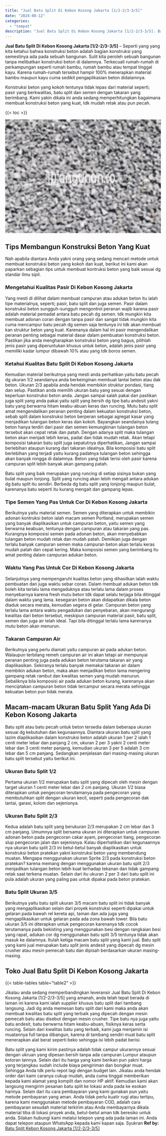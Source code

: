 ```yaml
---
title: "Jual Batu Split Di Kebon Kosong Jakarta [1/2-2/3-3/5]"
date: "2024-08-12"
categories: 
  - "tempat"
description: "Jual Batu Split Di Kebon Kosong Jakarta [1/2-2/3-3/5]. Batu split yang kami kirim pastinya adalah tidak campur ukurannya sesuai dengan ukruan yang dipesan be..."
---
```


**Jual Batu Split Di Kebon Kosong Jakarta \[1/2-2/3-3/5\]** – Seperti yang yang kita ketahui bahwa konstruksi beton adalah bagian konstruksi yang semestinya ada pada sebuah bangunan. Sulit kita peroleh sebuah bangunan tanpa melibatkan konstruksi beton di dalamnya. Terkecuali rumah-rumah di perkampungan seperti rumah bambu, rumah bambu atau tempat tinggal kayu. Karena rumah-rumah tersebut hampir 100% menerapkan material bambu maupun kayu cuma sedikit pengaplikasian beton didalamnya.

Konstruksi beton yang kokoh tentunya tidak lepas dari material seperti; pasir yang berkwalitas, batu split dan semen dengan takaran yang berimbang. Kami yakin dikala ini anda sedang memperhitungkan bagaimana membuat konstruksi beton yang kuat, tdk mudah retak atau pun pecah.

{{< toc >}}

![Jual Batu Split Di Kebon Kosong Jakarta [1/2-2/3-3/5]](/images/jual-batu-split-39.png)

## Tips Membangun Konstruksi Beton Yang Kuat

Nah apabila diantara Anda yakni orang yang sedang mencari metode untuk membuat konstruksi beton yang kokoh dan kuat, berikut ini kami akan paparkan sebagian tips untuk membuat kontruksi beton yang baik sesuai dg standar ilmu sipil.

### Mengetahui Kualitas Pasir Di Kebon Kosong Jakarta

Yang mesti di dilihat dalam membuat campuran atau adukan beton itu ialah tipe materialnya, seperti; pasir, batu split dan juga semen. Pasir dalam konstruksi beton sungguh-sungguh mengontrol peranan wajib karena pasir adalah material pemadat antara batu pecah dg semen. tdk mungkin kita membuat adonan coran dengan tanpa pasir dan sangat tidak mungkin kita cuma mencampur batu pecah dg semen saja tentunya ini tdk akan membuat kan struktur beton yang kuat. Karenanya dalam hal ini pasir mengendalikan peranan penting sebagai material dasar dalam pembuatan konstruksi beton. Pastikan jika anda mengharapkan konstruksi beton yang bagus, pilihlah jenis pasir yang diperuntukan khusus untuk beton, adalah jenis pasir yang memiliki kadar lumpur dibawah 10% atau yang tdk boros semen.

### Ketahui Kualitas Batu Split Di Kebon Kosong Jakarta

Kemudian material berikutnya yang mesti anda perhatikan yaitu batu pecah dg ukuran 1/2 seandainya anda berkeinginan membuat lantai beton atau dak beton. Ukuran 2/3 apabila anda hendak membikin struktur pondasi, tiang dan selup. Pastikan anda memilih ukuran batu yang sesuai dengan keperluan konstruksi beton anda. Jangan sampai salah pakai dan pastikan juga split yang anda pakai yaitu split yang bersih dg tipe batu andesit yakni batu yang berwarna hitam keabu-abuan keras dan runcing. Mutu batu split amat mengendalikan peranan penting dalam kekuatan konstruksi beton, sebab split dalam konstruksi beton berperan sebagai agregat kasar yang menjadikan tulangan beton keras dan kokoh. Bayangkan seandainya tulang beton hanya terdiri dari pasir dan semen kemungkinan tulangan beton tersebut akan cepat retak dan patah. Dengan adanya split maka tulangan beton akan menjadi lebih keras, padat dan tidak mudah retak. Akan tetapi komposisi takaran batu split juga sepatutnya diperhatikan, Jangan sampai berlebihan ataupun kurang dari takaran idealnya. Bila komposisi batu split berlebihan yang terjadi yaitu kurang padatnya tulangan beton sehingga akan banyak rongga di dalamnya. Beton yang tidak terisi oleh pasir karena campuran split lebih banyak akan gampang patah.

Batu split yang baik merupakan yang runcing di setiap sisinya bukan yang bulat maupun lonjong. Split yang runcing akan lebih mengait antara adukan dg batu split itu sendiri. Berbeda dg batu split yang lonjong maupun bulat, karenanya batu seperti itu kurang mengait dan gampang lepas.

### Tipe Semen Yang Pas Untuk Cor Di Kebon Kosong Jakarta

Berikutnya yaitu material semen. Semen yang diterapkan untuk membikin adonan kontruksi beton ialah macam semen Portland, merupakan semen yang banyak diaplikasikan untuk campuran beton, yaitu semen yang berwarna keabuan, tentunya dengan campuran atau takaran yang pas. Kurangnya komposisi semen pada adonan beton, akan menyebabkan tulangan beton mudah retak dan mudah patah. Demikian juga dengan terlalu banyak campuran semen maka campuran beton akan terlalu keras mudah patah dan cepat kering. Maka komposisi semen yang berimbang itu amat penting dalam campuran adukan beton.

### Waktu Yang Pas Untuk Cor Di Kebon Kosong Jakarta

Selanjutnya yang mempengaruhi kualitas beton yang dihasilkan ialah waktu pembuatan dan juga waktu sebar coran. Dalam membuat adukan beton tdk boleh kita terlalu lama mengaduknya atau terlalu lama dalam proses menyebarnya karena fresh mutu beton tdk dapat selalu terjaga bila ditinggal dalam waktu yang lama. kesegaran beton akan didapatkan dikala beton diaduk secara merata, kemudian segera di gelar. Campuran beton yang terlalu lama antara waktu pengadukan dan penyebaran, akan mengurangi kwalitas dari beton tersebut, meskipun campuran material pasir, batu split, semen dan juga air telah ideal. Tapi bila ditinggal terlalu lama karenanya mutu beton akan menurun.

### Takaran Campuran Air

Berikutnya yang perlu diamati yaitu campuran air pada adukan beton. Walaupun terbilang remeh campuran air ini akan tetapi air mempunyai peranan penting juga pada adukan beton terutama takaran air yang diaplikasikan. Sekiranya terlalu banyak memakai takaran air dalam membikin adukan beton, maka akan menjadikan beton lama mengering gampang retak rambut dan kwalitas semen yang mudah menurun. Sebaliknya bila komposisi air pada adukan beton kurang, karenanya akan menciptakan campuran beton tidak tercampur secara merata sehingga kekuatan beton pun tidak merata.

## Macam-macam Ukuran Batu Split Yang Ada Di Kebon Kosong Jakarta

Batu split atau batu pecah untuk beton tersedia dalam beberapa ukuran sesuai dg kebutuhan dan kegunaannya. Diantara ukuran batu split yang lazim diaplikasikan dalam konstruksi beton adalah ukuran 1 per 2 ialah 1 centi meter lebar dan panjang 2 cm, ukuran 2 per 3 yakni 2 centi meter lebar dan 3 centi meter panjang, kemudian ukuran 3 per 5 adalah 3 cm lebar dan 5 cm panjang. Sedangkan penjelasan dari masing-masing ukuran batu split tersebut yaitu berikut ini.

### Ukuran Batu Split 1/2

Pertama ukuran 1/2 merupakan batu split yang dipecah oleh mesin dengan target ukuran 1 centi meter lebar dan 2 cm panjang. Ukuran 1/2 biasa diterapkan untuk pengecoran terutamanya pada pengecoran yang membutuhkan split dengan ukuran kecil, seperti pada pengecoran dak lantai, garasi, kolom dan sejenisnya.

### Ukuran Batu Split 2/3

Kedua adalah batu split yang berukuran 2/3 merupakan 2 cm lebar dan 3 cm panjang. Umumnya split bersama ukuran ini diterapkan untuk campuran adonan beton pada pengecoran cakar ayam, pengecoran tiang, pengecoran slup pengecoran jalan dan sejenisnya. Kalau diperhatikan dari kegunaannya nya ukuran batu split 2/3 ini betul-betul banyak diaplikasikan untuk konstruksi beton pratekan yakni konstruksi beton yang membendung muatan. Mengapa menggunakan ukuran Sprite 2/3 pada konstruksi beton pratekan? karena memang dengan menggunakan ukuran batu split 2/3 menjadikan tulangan beton lebih kuat terhadap tekanan dan tidak gampang retak saat terkena muatan. Selain dari itu ukuran 2 per 3 dari batu split ini pula adalah ukuran yang paling pas untuk dipakai pada beton pratekan.

### Batu Split Ukuran 3/5

Berikutnya yaitu batu split ukuran 3/5 macam batu split ini tidak banyak yang mengaplikasikan selain dari proyek konstruksi seperti dipakai untuk gelaran pada bawah rel kereta api, taman dan ada juga yang mengaplikasikan untuk gelaran pada ada zona bawah tower. Bila batu ukuran 3/5 ini diterapkan untuk pengecoran karenanya tdk cocok terutamanya pada bekisting yang menggunakan besi dengan rangkaian besi yang rapat, adukan cor dg menggunakan batu split 3/5 tentunya tidak akan masuk ke dalamnya. Itulah ketiga macam batu split yang kami jual. Batu split yang kami jual merupakan batu split jenis andesit yang dipecah dg mesin crusher atau mesin pemecah batu dan dipisah berdasarkan ukuran masing-masing.

## Toko Jual Batu Split Di Kebon Kosong Jakarta

{{< table-tables table="table2" >}}

Jikalau anda sedang memperbandingkan leveransir Jual Batu Split Di Kebon Kosong Jakarta \[1/2-2/3-3/5\] yang amanah, anda telah tepat berada di laman ini karena kami ialah supplier khusus batu split dari tambang langsung. Jadi dg anda memesan batu split dari kami maka anda akan membuat kwalitas batu split yang terbaik yang dipecah dengan mesin pemecah batu atau disebut dengan mesin crusher. Tipe batu nya juga yaitu batu andesit, batu berwarna hitam keabu-abuan, fisiknya keras serta runcing. Selain dari kwalitas batu yang terbaik, kami juga menjamin isi muatannya full tanpa dibangun, karena di tambang sendiri muat batu split menerapkan alat berat seperti beko sehingga isi lebih padat berisi.

Batu split yang kami kirim pastinya adalah tidak campur ukurannya sesuai dengan ukruan yang dipesan bersih tanpa ada campuran Lumpur ataupun kotoran lainnya. Selain dari itu harga yang kami berikan pun yakni harga yang terjangkau sudah include biaya pengiriman dan bongkar muat. Sehingga Anda tdk perlu repot lagi dengan budget lain. Jikalau anda hendak order dari kami caranya cukup mudah, anda cuma tinggal memberikan kepada kami alamat yang komplit dan nomor HP aktif. Kemudian kami akan langsung mengirim pesanan batu split ke lokasi anda pada ke esokan harinya. Selain dari itu cara pembayaran yang kami gunakan pun yaitu metode pembayaran yang aman. Anda tidak perlu kuatir rugi atau tertipu, karena kami menggunakan metode pembayaran COD, adalah cara pembayaran sesudah material terkirim atau Anda membayarnya dikala material tiba di lokasi proyek anda, betul-betul aman tdk beresiko untuk anda. Silakan hubungi kami melalui telepon yang ada pada laman ini. Anda dapat telepon ataupun WhatsApp kepada kami kapan saja. Syukran
**Ref by:** [Batu Split Kebon Kosong Jakarta [1/2-2/3-3/5]](https://id.wikipedia.org/wiki/Batu)
